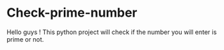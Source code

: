 # Check-prime-number
Hello guys ! This python project will check if the number you will enter is prime or not.
